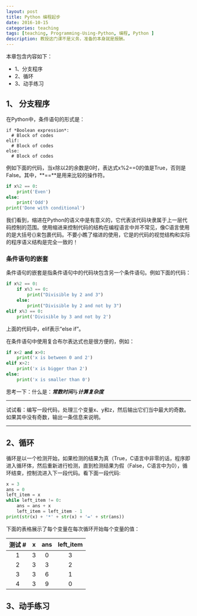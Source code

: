 ```yaml
---
layout: post
title: Python 编程起步
date: 2016-10-15
categories: teaching
tags: [teaching, Programming-Using-Python, 编程, Python ]
description: 教授这门课不是义务，准备的本身就是报酬。
---
```


本章包含内容如下：

* 1、分支程序
* 2、循环
* 3、动手练习


## 1、 分支程序
在Python中，条件语句的形式是：
```{python}
if *Boolean expression*:
  # Block of codes
elif:
  # Block of codes
else:
  # Block of codes
```

例如下面的代码，当x除以2的余数是0时，表达式x%2==0的值是True，否则是False。其中，**==**是用来比较的操作符。
```python
if x%2 == 0:
    print('Even')
else:
    print('Odd')
print('Done with conditional')
```

我们看到，缩进在Python的语义中是有意义的，它代表该代码块隶属于上一层代码控制的范围。使用缩进来控制代码的结构在编程语言中并不常见，像C语言使用的是大括号{}来包裹代码。不要小瞧了缩进的使用，它是的代码的视觉结构和实际的程序语义结构是完全一致的！

### 条件语句的嵌套
条件语句的嵌套是指条件语句中的代码块包含另一个条件语句。例如下面的代码：
```python
if x%2 == 0:
    if x%3 == 0:
        print("Divisible by 2 and 3")
    else:
        print("Divisible by 2 and not by 3")
elif x%3 == 0:
    print('Divisible by 3 and not by 2')
```
上面的代码中，elif表示“else if”。

在条件语句中使用复合布尔表达式也是很方便的，例如：
```python
if x<2 and x>0:
    print('x is between 0 and 2')
elif x>2:
    print('x is bigger than 2')
else:
    print('x is smaller than 0')
```

思考一下：什么是：***常数时间***与***计算复杂度***

-----------------------------------------------

试试看：编写一段代码，处理三个变量x、y和z，然后输出它们当中最大的奇数。如果其中没有奇数，输出一条信息来说明。

-----------------------------------------------

## 2、循环
循环是以一个检测开始，如果检测的结果为真（True，C语言中非零的话，程序即进入循环体，然后重新进行检测，直到检测结果为假（False，C语言中为0），循环结束，控制流进入下一段代码。看下面一段代码:
```python
x = 3
ans = 0
left_item = x
while left_item != 0:
    ans = ans + x
    left_item = left_item - 1
print(str(x) + '*' + str(x) + '=' + str(ans))
```
下面的表格展示了每个变量在每次循环开始每个变量的值：

| 测试 # | x | ans | left_item |
|:---:|:---:|:---:|:---:|
| 1 | 3 | 0 | 3 |
| 2 | 3 | 3 | 2 |
| 3 | 3 | 6 | 1 |
| 4 | 3 | 9 | 0 |


## 3、动手练习

